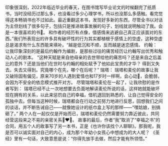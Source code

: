 印象很深刻，2022年临近毕业的春天，在图书馆写毕业论文的时候翻完了纸质书，当时没经历过那么多，也没看过多少心理学书，所以也没那么多感触。看完觉得这本畅销书也不过如此。最近重翻这本书，发现好多新的东西，尽管全书以对话为主但划线了很多句子，包括只是推进故事发展的句子，划线就说明触动了我。会是一本很喜欢的书👏。
和作者的经历有点像，借感情来逃避自己真正应该面对的东西。”我们所表现出的许多具有破坏性的行为其实都植根于感情上的空虚，这种空虚总是渴求有什么东西能来填补。“越是低沉和不顺，反而越是迷恋感情。
约翰：
让我印象深刻的是最后约翰作为编剧，是那些过往的痛苦经历让约翰写出优秀和触动人心的剧本。
“这种天赋是来自他母亲的去世带给他的痛苦吗？还是来自之后盖比的意外？还是当他们在世时与约翰的相处赋予了他如此宝贵的才华？
得到又失去。失去又得到。究竟哪个在先，哪个在后呢？”
瑞塔：
瑞塔和麦伦的故事让我又破除固有偏见，原来70岁的人遇到爱情也和17岁时一样啊，会心动💓，会脆弱，会因为不安全的依恋模式推开对方。
尽管瑞塔和麦伦在一起了，让我欣慰的是作者写到：
瑞塔已经不止一次地想要去负面地解读麦伦所说的话，这样她就能破坏现在拥有的关系，以此来惩罚自己的幸福，借机退回到熟悉的、让自己觉得安全的孤独中去。但每当这种时候，瑞塔都会在行动之前努力地进行反思，回想我们之间的谈话，并不断告诫自己——就像她设计的纸巾盒上写的那样——“嘿姑娘，别搞砸了。”
两个人在一起仅仅是开始而已，瑞塔和麦伦仍然需要努力靠近彼此，共同经营这段来之不易的亲密关系👩‍❤️‍👨。
故事的最后，作者“我”取消了“幸福之书”的合同，用五个人的故事写了另一本书，正是《也许你该找个人聊聊》。那我呢，我是否可以诚实面对自己的内心，成为那个年幼小女孩心中想成为的大人呢？
《圣经》里有一句话，大致意思是说：“你得先放手去做，然后才能有所领悟。”